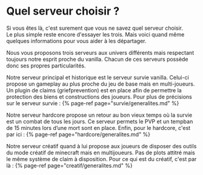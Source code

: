 # Quel serveur choisir ?

Si vous êtes là, c'est surement que vous ne savez quel serveur choisir.  
Le plus simple reste encore d'essayer les trois. Mais voici quand même quelques informations pour vous aider à les départager.

Nous vous proposons trois serveurs aux univers différents mais respectant toujours notre esprit proche du vanilla. Chacun de ces serveurs possède donc ses propres particularités.

Notre serveur principal et historique est le serveur survie vanilla. Celui-ci propose un gameplay au plus proche du jeu de base mais en multi-joueurs. Un plugin de claims (griefprevention) est en place afin de permettre la protection des biens et constructions des joueurs.
Pour plus de précisions sur le serveur survie : {% page-ref page="survie/generalites.md" %}

Notre serveur hardcore propose un retour au bon vieux temps où la survie est un combat de tous les jours. Ce serveur permets le PVP et un tempban de 15 minutes lors d’une mort sont en place. 
Enfin, pour le hardcore, c'est par ici : {% page-ref page="hardcore/generalites.md" %}


Notre serveur créatif quand à lui propose aux joueurs de disposer des outils du mode créatif de minecraft mais en multijoueurs. Pas de plots attitré mais le même système de claim à disposition. 
Pour ce qui est du créatif, c'est par là : {% page-ref page="creatif/generalites.md" %}
